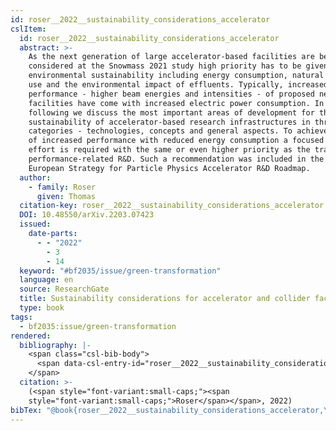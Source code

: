```yaml
---
id: roser__2022__sustainability_considerations_accelerator
cslItem:
  id: roser__2022__sustainability_considerations_accelerator
  abstract: >-
    As the next generation of large accelerator-based facilities are being
    considered at the Snowmass 2021 study high priority has to be given to
    environmental sustainability including energy consumption, natural resource
    use and the environmental impact of effluents. Typically, increased
    performance - higher beam energies and intensities - of proposed new
    facilities have come with increased electric power consumption. In the
    following we discuss the most important areas of development for the
    sustainability of accelerator-based research infrastructures in three
    categories - technologies, concepts and general aspects. To achieve the goal
    of increased performance with reduced energy consumption a focused R&D
    effort is required with the same or even higher priority as the traditional
    performance-related R&D. Such a recommendation was included in the recent
    European Strategy for Particle Physics Accelerator R&D Roadmap.
  author:
    - family: Roser
      given: Thomas
  citation-key: roser__2022__sustainability_considerations_accelerator
  DOI: 10.48550/arXiv.2203.07423
  issued:
    date-parts:
      - - "2022"
        - 3
        - 14
  keyword: "#bf2035/issue/green-transformation"
  language: en
  source: ResearchGate
  title: Sustainability considerations for accelerator and collider facilities
  type: book
tags:
  - bf2035:issue/green-transformation
rendered:
  bibliography: |-
    <span class="csl-bib-body">
      <span data-csl-entry-id="roser__2022__sustainability_considerations_accelerator" class="csl-entry"><span class='author-bib'>Roser</span>. <span class='date-bib'>(2022)</span>. <span class='title'><i><b><span style="font-style:normal;">Sustainability considerations for accelerator and collider facilities</span></b></i></span>. <span class='URL'><a href='https://doi.org/10.48550/arXiv.2203.07423'>LINK</a></span></span>
    </span>
  citation: >-
    (<span style="font-variant:small-caps;"><span
    style="font-variant:small-caps;">Roser</span></span>, 2022)
bibTex: "@book{roser__2022__sustainability_considerations_accelerator,\n\tauthor = {Roser, Thomas},\n\tdoi = {10.48550/arXiv.2203.07423},\n\tyear = {2022},\n\tmonth = {mar 14},\n\ttitle = {Sustainability considerations for accelerator and collider facilities},\n}\n\n"
---
```

